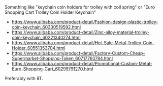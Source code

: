 Something like "keychain coin holders for trolley with coil spring" or "Euro Shopping Cart Trolley Coin Holder Keychain"

* https://www.alibaba.com/product-detail/Fashion-design-plastic-trolley-coin-keychain_60330519592.html
* https://www.alibaba.com/product-detail/Zinc-alloy-material-trolley-coin-keychain_60221340274.html
* https://www.alibaba.com/product-detail/Hot-Sale-Metal-Trolley-Coin-Holder_60551353704.html
* https://www.alibaba.com/product-detail/Factory-Custom-Cheap-Supermarket-Shopping-Token_60717760784.html
* https://www.alibaba.com/product-detail/Promotional-Custom-Metal-Euro-Shopping-Cart_60299791270.html

Preferably with BT.
